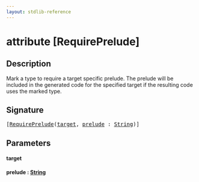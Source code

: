 ```yaml
---
layout: stdlib-reference
---
```


# attribute [RequirePrelude]

## Description

Mark a type to require a target specific prelude.
The prelude will be included in the generated code for the specified target if the resulting code uses
the marked type.


## Signature

<pre>
[<a href="requireprelude-07.html">RequirePrelude</a>(<a href="requireprelude-07.html#decl-target" class="code_param">target</a>, <a href="requireprelude-07.html#decl-prelude" class="code_param">prelude</a> : <a href="index.html" class="code_type">String</a>)]
</pre>

## Parameters

####  <a id="decl-target"></a>target
####  <a id="decl-prelude"></a>prelude  : [String](../types/string-0/index)

